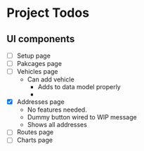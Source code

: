 # Project Todos

## UI components
- [ ] Setup page
- [ ] Pakcages page
- [ ] Vehicles page
    - Can add vehicle
        - Adds to data model properly
        - 
- [x] Addresses page
    - No features needed.
    - Dummy button wired to WIP message
    - Shows all addresses
- [ ] Routes page
- [ ] Charts page
